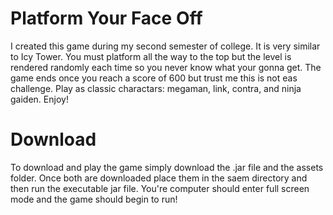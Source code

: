Platform Your Face Off
============
I created this game during my second semester of college. It is very similar to Icy Tower. You must platform all the way to
the top but the level is rendered randomly each time so you never know what your gonna get. The game ends once you reach a score of 600 but trust me this is not eas challenge. Play as classic charactars: megaman, link, contra, and ninja gaiden. Enjoy!

Download
============
To download and play the game simply download the .jar file and the assets folder. Once both are downloaded place them in the saem directory and then run the executable jar file. You're computer should enter full screen mode and the game should begin to run!
